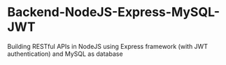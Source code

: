 # Backend-NodeJS-Express-MySQL-JWT
Building RESTful APIs in NodeJS using Express framework (with JWT authentication) and MySQL as database

